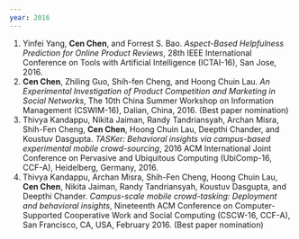 ```yaml
---
year: 2016
---
```


1. Yinfei Yang, **Cen Chen**, and Forrest S. Bao. *Aspect-Based Helpfulness Prediction for Online Product Reviews*, 28th IEEE International Conference on Tools with Artificial Intelligence (ICTAI-16), San Jose, 2016.
1. **Cen Chen**, Zhiling Guo, Shih-fen Cheng, and Hoong Chuin Lau. *An Experimental Investigation of Product Competition and Marketing in Social Networks*, The 10th China Summer Workshop on Information Management (CSWIM-16), Dalian, China, 2016.  (Best paper nomination)
1. Thivya Kandappu, Nikita Jaiman, Randy Tandriansyah, Archan Misra, Shih-Fen Cheng, **Cen Chen**, Hoong Chuin Lau, Deepthi Chander, and Koustuv Dasgupta. *TASKer: Behavioral insights via campus-based experimental mobile crowd-sourcing*, 2016 ACM International Joint Conference on Pervasive and Ubiquitous Computing (UbiComp-16,  CCF-A), Heidelberg, Germany, 2016.
1. Thivya Kandappu, Archan Misra, Shih-Fen Cheng, Hoong Chuin Lau, **Cen Chen**, Nikita Jaiman, Randy Tandriansyah, Koustuv Dasgupta, and Deepthi Chander. *Campus-scale mobile crowd-tasking: Deployment and behavioral insights*, Nineteenth ACM Conference on Computer-Supported Cooperative Work and Social Computing (CSCW-16,  CCF-A), San Francisco, CA, USA, February 2016. (Best paper nomination)